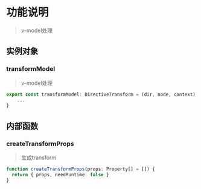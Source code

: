 # 功能说明
> v-model处理

## 实例对象
### transformModel
> v-model处理
```ts
export const transformModel: DirectiveTransform = (dir, node, context) => {
    ...
}
```
## 内部函数
### createTransformProps
> 生成transform
```ts
function createTransformProps(props: Property[] = []) {
  return { props, needRuntime: false }
}
```